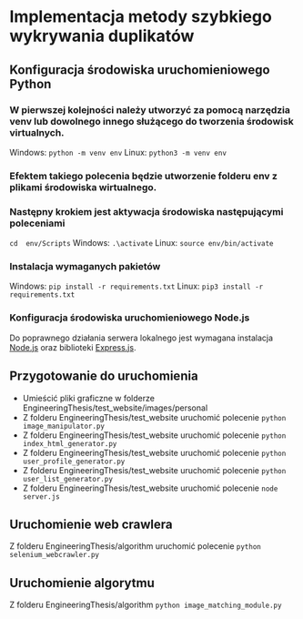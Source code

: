 # Implementacja metody szybkiego wykrywania duplikatów

## Konfiguracja środowiska uruchomieniowego Python
### W pierwszej kolejności należy utworzyć za pomocą narzędzia venv lub dowolnego innego służącego do tworzenia środowisk virtualnych.
Windows: `python -m venv env`
Linux: `python3 -m venv env`
### Efektem takiego polecenia będzie utworzenie folderu env z plikami środowiska wirtualnego.

### Następny krokiem jest aktywacja środowiska następującymi poleceniami
`cd  env/Scripts`
Windows: `.\activate`
Linux: `source env/bin/activate`

### Instalacja wymaganych pakietów
Windows: `pip install -r requirements.txt`
Linux: `pip3 install -r requirements.txt`

### Konfiguracja środowiska uruchomieniowego Node.js
Do poprawnego działania serwera lokalnego jest wymagana instalacja [Node.js](https://nodejs.org/en/) 
oraz biblioteki [Express.js](https://expressjs.com/).

## Przygotowanie do uruchomienia
- Umieścić pliki graficzne w folderze EngineeringThesis/test_website/images/personal
- Z folderu EngineeringThesis/test_website uruchomić polecenie `python image_manipulator.py`
- Z folderu EngineeringThesis/test_website uruchomić polecenie `python index_html_generator.py`
- Z folderu EngineeringThesis/test_website uruchomić polecenie `python user_profile_generator.py`
- Z folderu EngineeringThesis/test_website uruchomić polecenie `python user_list_generator.py`
- Z folderu EngineeringThesis/test_website uruchomić polecenie `node server.js`
## Uruchomienie web crawlera
Z folderu EngineeringThesis/algorithm uruchomić polecenie `python selenium_webcrawler.py`
## Uruchomienie algorytmu
Z folderu EngineeringThesis/algorithm `python image_matching_module.py`
